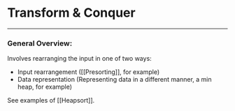 # Transform & Conquer

---

### General Overview:
Involves rearranging the input in one of two ways:
- Input rearrangement ([[Presorting]], for example)
- Data representation (Representing data in a different manner, a min heap, for example)

See examples of [[Heapsort]].